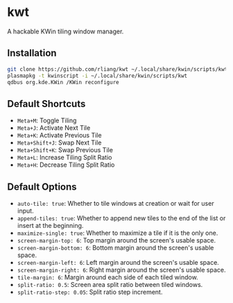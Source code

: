 # kwt

A hackable KWin tiling window manager.

## Installation

```sh
git clone https://github.com/rliang/kwt ~/.local/share/kwin/scripts/kwt
plasmapkg -t kwinscript -i ~/.local/share/kwin/scripts/kwt
qdbus org.kde.KWin /KWin reconfigure
```

## Default Shortcuts

* `Meta+M`: Toggle Tiling
* `Meta+J`: Activate Next Tile
* `Meta+K`: Activate Previous Tile
* `Meta+Shift+J`: Swap Next Tile
* `Meta+Shift+K`: Swap Previous Tile
* `Meta+L`: Increase Tiling Split Ratio
* `Meta+H`: Decrease Tiling Split Ratio

## Default Options

* `auto-tile: true`: Whether to tile windows at creation or wait for user input.
* `append-tiles: true`: Whether to append new tiles to the end of the list or insert at the beginning.
* `maximize-single: true`: Whether to maximize a tile if it is the only one.
* `screen-margin-top: 6`: Top margin around the screen's usable space.
* `screen-margin-bottom: 6`: Bottom margin around the screen's usable space.
* `screen-margin-left: 6`: Left margin around the screen's usable space.
* `screen-margin-right: 6`: Right margin around the screen's usable space.
* `tile-margin: 6`: Margin around each side of each tiled window.
* `split-ratio: 0.5`: Screen area split ratio between tiled windows.
* `split-ratio-step: 0.05`: Split ratio step increment.
